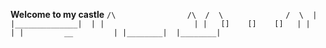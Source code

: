 
**Welcome to my castle**
`
 /\                /\ 
/  \              /  \ 
|  |______________|  |
|                    |
|   []    []    []   |
|                    |
|         __         |
|________|  |________|
`
